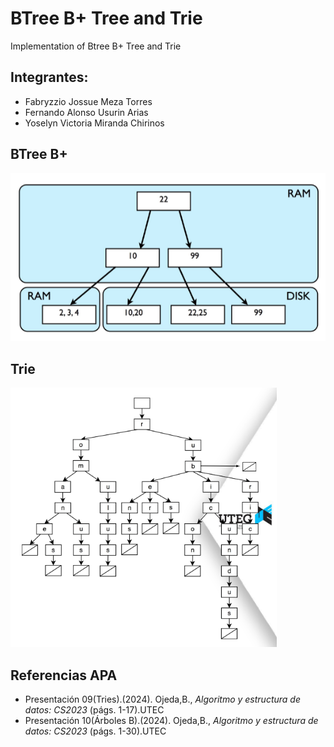 # BTree B+ Tree and Trie
Implementation of  Btree B+ Tree and Trie
## Integrantes:
- Fabryzzio Jossue Meza Torres
- Fernando Alonso Usurin Arias
- Yoselyn Victoria Miranda Chirinos
## BTree B+
![](b+.png)

## Trie
![](Trie.png)

## Referencias APA
- Presentación 09(Tries).(2024). Ojeda,B., *Algoritmo y estructura de datos: CS2023* (págs. 1-17).UTEC
- Presentación 10(Árboles B).(2024). Ojeda,B., *Algoritmo y estructura de datos: CS2023* (págs. 1-30).UTEC
